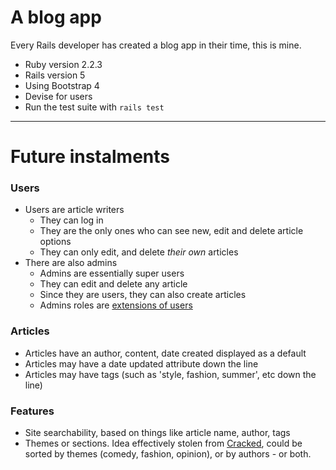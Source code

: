 # A blog app

Every Rails developer has created a blog app in their time, this is mine.

* Ruby version 2.2.3
* Rails version 5
* Using Bootstrap 4
* Devise for users
* Run the test suite with ```rails test```

---
# Future instalments

### Users
* Users are article writers
    * They can log in
    * They are the only ones who can see new, edit and delete article options
    * They can only edit, and delete _their own_ articles
* There are also admins
    * Admins are essentially super users
    * They can edit and delete any article
    * Since they are users, they can also create articles
    * Admins roles are [extensions of users](https://github.com/plataformatec/devise/wiki/How-To:-Add-an-Admin-Role)

### Articles
* Articles have an author, content, date created displayed as a default
* Articles may have a date updated attribute down the line
* Articles may have tags (such as 'style, fashion, summer', etc down the line)

### Features
* Site searchability, based on things like article name, author, tags
* Themes or sections. Idea effectively stolen from [Cracked](http://www.cracked.com/), could be sorted by themes (comedy, fashion, opinion), or by authors - or both.